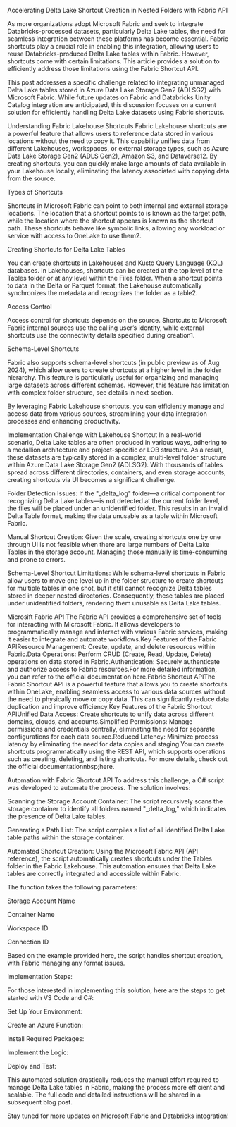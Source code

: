 Accelerating Delta Lake Shortcut Creation in Nested Folders with Fabric API

As more organizations adopt Microsoft Fabric and seek to integrate Databricks-processed datasets, particularly Delta Lake tables, the need for seamless integration between these platforms has become essential. Fabric shortcuts play a crucial role in enabling this integration, allowing users to reuse Databricks-produced Delta Lake tables within Fabric. However, shortcuts come with certain limitations. This article provides a solution to efficiently address those limitations using the Fabric Shortcut API. 

This post addresses a specific challenge related to integrating unmanaged Delta Lake tables stored in Azure Data Lake Storage Gen2 (ADLSG2) with Microsoft Fabric. While future updates on Fabric and Databricks Unity Catalog integration are anticipated, this discussion focuses on a current solution for efficiently handling Delta Lake datasets using Fabric shortcuts.

Understanding Fabric Lakehouse Shortcuts
Fabric Lakehouse shortcuts are a powerful feature that allows users to reference data stored in various locations without the need to copy it. This capability unifies data from different Lakehouses, workspaces, or external storage types, such as Azure Data Lake Storage Gen2 (ADLS Gen2), Amazon S3, and Dataverse12. By creating shortcuts, you can quickly make large amounts of data available in your Lakehouse locally, eliminating the latency associated with copying data from the source.

Types of Shortcuts

Shortcuts in Microsoft Fabric can point to both internal and external storage locations. The location that a shortcut points to is known as the target path, while the location where the shortcut appears is known as the shortcut path. These shortcuts behave like symbolic links, allowing any workload or service with access to OneLake to use them2.

Creating Shortcuts for Delta Lake Tables

You can create shortcuts in Lakehouses and Kusto Query Language (KQL) databases. In Lakehouses, shortcuts can be created at the top level of the Tables folder or at any level within the Files folder. When a shortcut points to data in the Delta or Parquet format, the Lakehouse automatically synchronizes the metadata and recognizes the folder as a table2.

Access Control

Access control for shortcuts depends on the source. Shortcuts to Microsoft Fabric internal sources use the calling user’s identity, while external shortcuts use the connectivity details specified during creation1.

Schema-Level Shortcuts

Fabric also supports schema-level shortcuts (in public preview as of Aug 2024), which allow users to create shortcuts at a higher level in the folder hierarchy. This feature is particularly useful for organizing and managing large datasets across different schemas. However, this feature has limitation with complex folder structure, see details in next section.

By leveraging Fabric Lakehouse shortcuts, you can efficiently manage and access data from various sources, streamlining your data integration processes and enhancing productivity.

Implementation Challenge with Lakehouse Shortcut
In a real-world scenario, Delta Lake tables are often produced in various ways, adhering to a medallion architecture and project-specific or LOB structure. As a result, these datasets are typically stored in a complex, multi-level folder structure within Azure Data Lake Storage Gen2 (ADLSG2). With thousands of tables spread across different directories, containers, and even storage accounts, creating shortcuts via UI becomes a significant challenge.

Folder Detection Issues: If the "_delta_log" folder—a critical component for recognizing Delta Lake tables—is not detected at the current folder level, the files will be placed under an unidentified folder. This results in an invalid Delta Table format, making the data unusable as a table within Microsoft Fabric.

Manual Shortcut Creation: Given the scale, creating shortcuts one by one through UI is not feasible when there are large numbers of Delta Lake Tables in the storage account. Managing those manually is time-consuming and prone to errors.

Schema-Level Shortcut Limitations: While schema-level shortcuts in Fabric allow users to move one level up in the folder structure to create shortcuts for multiple tables in one shot, but it still cannot recognize Delta tables stored in deeper nested directories. Consequently, these tables are placed under unidentified folders, rendering them unusable as Delta Lake tables.

Microsift Fabric API
The Fabric API provides a comprehensive set of tools for interacting with Microsoft Fabric. It allows developers to programmatically manage and interact with various Fabric services, making it easier to integrate and automate workflows.Key Features of the Fabric APIResource Management: Create, update, and delete resources within Fabric.Data Operations: Perform CRUD (Create, Read, Update, Delete) operations on data stored in Fabric.Authentication: Securely authenticate and authorize access to Fabric resources.For more detailed information, you can refer to the official documentation here.Fabric Shortcut APIThe Fabric Shortcut API is a powerful feature that allows you to create shortcuts within OneLake, enabling seamless access to various data sources without the need to physically move or copy data. This can significantly reduce data duplication and improve efficiency.Key Features of the Fabric Shortcut APIUnified Data Access: Create shortcuts to unify data across different domains, clouds, and accounts.Simplified Permissions: Manage permissions and credentials centrally, eliminating the need for separate configurations for each data source.Reduced Latency: Minimize process latency by eliminating the need for data copies and staging.You can create shortcuts programmatically using the REST API, which supports operations such as creating, deleting, and listing shortcuts. For more details, check out the official documentationnbsp;here.

Automation with Fabric Shortcut API
To address this challenge, a C# script was developed to automate the process. The solution involves:

Scanning the Storage Account Container: The script recursively scans the storage container to identify all folders named "_delta_log," which indicates the presence of Delta Lake tables.

Generating a Path List: The script compiles a list of all identified Delta Lake table paths within the storage container.

Automated Shortcut Creation: Using the Microsoft Fabric API (API reference), the script automatically creates shortcuts under the Tables folder in the Fabric Lakehouse. This automation ensures that Delta Lake tables are correctly integrated and accessible within Fabric.

The function takes the following parameters:

Storage Account Name

Container Name

Workspace ID

Connection ID

Based on the example provided here, the script handles shortcut creation, with Fabric managing any format issues.

Implementation Steps:

For those interested in implementing this solution, here are the steps to get started with VS Code and C#:

Set Up Your Environment:

Create an Azure Function:

Install Required Packages:

Implement the Logic:

Deploy and Test:

This automated solution drastically reduces the manual effort required to manage Delta Lake tables in Fabric, making the process more efficient and scalable. The full code and detailed instructions will be shared in a subsequent blog post.

Stay tuned for more updates on Microsoft Fabric and Databricks integration!
